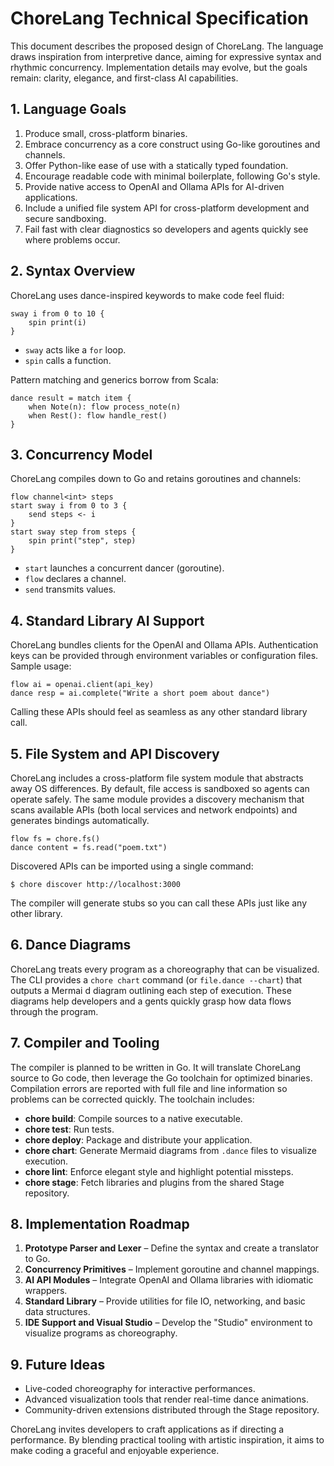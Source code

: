 # ChoreLang Technical Specification

This document describes the proposed design of ChoreLang. The language draws inspiration from interpretive dance, aiming for expressive syntax and rhythmic concurrency. Implementation details may evolve, but the goals remain: clarity, elegance, and first-class AI capabilities.

## 1. Language Goals

1. Produce small, cross-platform binaries.
2. Embrace concurrency as a core construct using Go-like goroutines and channels.
3. Offer Python-like ease of use with a statically typed foundation.
4. Encourage readable code with minimal boilerplate, following Go's style.
5. Provide native access to OpenAI and Ollama APIs for AI-driven applications.
6. Include a unified file system API for cross-platform development and secure sandboxing.
7. Fail fast with clear diagnostics so developers and agents quickly see where problems occur.

## 2. Syntax Overview

ChoreLang uses dance-inspired keywords to make code feel fluid:

```chorelang
sway i from 0 to 10 {
    spin print(i)
}
```

- `sway` acts like a `for` loop.
- `spin` calls a function.

Pattern matching and generics borrow from Scala:

```chorelang
dance result = match item {
    when Note(n): flow process_note(n)
    when Rest(): flow handle_rest()
}
```

## 3. Concurrency Model

ChoreLang compiles down to Go and retains goroutines and channels:

```chorelang
flow channel<int> steps
start sway i from 0 to 3 {
    send steps <- i
}
start sway step from steps {
    spin print("step", step)
}
```

- `start` launches a concurrent dancer (goroutine).
- `flow` declares a channel.
- `send` transmits values.

## 4. Standard Library AI Support

ChoreLang bundles clients for the OpenAI and Ollama APIs. Authentication keys can be provided through environment variables or configuration files. Sample usage:

```chorelang
flow ai = openai.client(api_key)
dance resp = ai.complete("Write a short poem about dance")
```

Calling these APIs should feel as seamless as any other standard library call.

## 5. File System and API Discovery

ChoreLang includes a cross-platform file system module that abstracts away OS differences. By default, file access is sandboxed so agents can operate safely. The same module provides a discovery mechanism that scans available APIs (both local services and network endpoints) and generates bindings automatically.

```chorelang
flow fs = chore.fs()
dance content = fs.read("poem.txt")
```

Discovered APIs can be imported using a single command:

```shell
$ chore discover http://localhost:3000
```

The compiler will generate stubs so you can call these APIs just like any other library.

## 6. Dance Diagrams

ChoreLang treats every program as a choreography that can be visualized. The CLI
provides a `chore chart` command (or `file.dance --chart`) that outputs a Mermai
d diagram outlining each step of execution. These diagrams help developers and a
gents quickly grasp how data flows through the program.

## 7. Compiler and Tooling

The compiler is planned to be written in Go. It will translate ChoreLang source to Go code, then leverage the Go toolchain for optimized binaries. Compilation errors are reported with full file and line information so problems can be corrected quickly. The toolchain includes:

- **chore build**: Compile sources to a native executable.
- **chore test**: Run tests.
- **chore deploy**: Package and distribute your application.
- **chore chart**: Generate Mermaid diagrams from `.dance` files to visualize execution.
- **chore lint**: Enforce elegant style and highlight potential missteps.
- **chore stage**: Fetch libraries and plugins from the shared Stage repository.

## 8. Implementation Roadmap

1. **Prototype Parser and Lexer** – Define the syntax and create a translator to Go.
2. **Concurrency Primitives** – Implement goroutine and channel mappings.
3. **AI API Modules** – Integrate OpenAI and Ollama libraries with idiomatic wrappers.
4. **Standard Library** – Provide utilities for file IO, networking, and basic data structures.
5. **IDE Support and Visual Studio** – Develop the "Studio" environment to visualize programs as choreography.

## 9. Future Ideas

- Live-coded choreography for interactive performances.
- Advanced visualization tools that render real-time dance animations.
- Community-driven extensions distributed through the Stage repository.

ChoreLang invites developers to craft applications as if directing a performance. By blending practical tooling with artistic inspiration, it aims to make coding a graceful and enjoyable experience.


